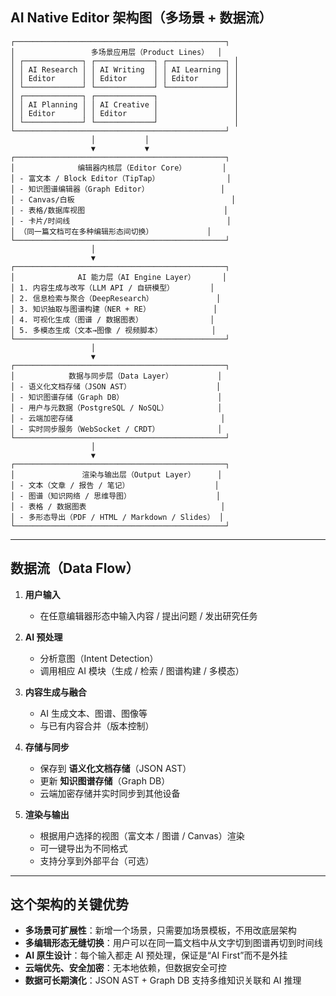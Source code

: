 ## **AI Native Editor 架构图（多场景 + 数据流）**

```
┌───────────────────────────────────────────────┐
│                 多场景应用层（Product Lines）  │
│ ┌─────────────┐ ┌─────────────┐ ┌─────────────┐ │
│ │ AI Research │ │ AI Writing  │ │ AI Learning │ │
│ │ Editor      │ │ Editor      │ │ Editor      │ │
│ └─────────────┘ └─────────────┘ └─────────────┘ │
│ ┌─────────────┐ ┌─────────────┐                 │
│ │ AI Planning │ │ AI Creative │                 │
│ │ Editor      │ │ Editor      │                 │
│ └─────────────┘ └─────────────┘                 │
└───────────────────────────────────────────────┘
                  │           │
                  ▼           ▼
┌───────────────────────────────────────────────┐
│              编辑器内核层（Editor Core）        │
│ - 富文本 / Block Editor（TipTap）               │
│ - 知识图谱编辑器（Graph Editor）                │
│ - Canvas/白板                                   │
│ - 表格/数据库视图                               │
│ - 卡片/时间线                                   │
│ （同一篇文档可在多种编辑形态间切换）            │
└───────────────────────────────────────────────┘
                  │
                  ▼
┌───────────────────────────────────────────────┐
│              AI 能力层（AI Engine Layer）      │
│ 1. 内容生成与改写（LLM API / 自研模型）        │
│ 2. 信息检索与聚合（DeepResearch）              │
│ 3. 知识抽取与图谱构建（NER + RE）              │
│ 4. 可视化生成（图谱 / 数据图表）               │
│ 5. 多模态生成（文本→图像 / 视频脚本）           │
└───────────────────────────────────────────────┘
                  │
                  ▼
┌───────────────────────────────────────────────┐
│            数据与同步层（Data Layer）          │
│ - 语义化文档存储（JSON AST）                   │
│ - 知识图谱存储（Graph DB）                     │
│ - 用户与元数据（PostgreSQL / NoSQL）           │
│ - 云端加密存储                                 │
│ - 实时同步服务（WebSocket / CRDT）             │
└───────────────────────────────────────────────┘
                  │
                  ▼
┌───────────────────────────────────────────────┐
│               渲染与输出层（Output Layer）     │
│ - 文本（文章 / 报告 / 笔记）                   │
│ - 图谱（知识网络 / 思维导图）                   │
│ - 表格 / 数据图表                              │
│ - 多形态导出（PDF / HTML / Markdown / Slides） │
└───────────────────────────────────────────────┘
```

---

## **数据流（Data Flow）**

1. **用户输入**

   * 在任意编辑器形态中输入内容 / 提出问题 / 发出研究任务

2. **AI 预处理**

   * 分析意图（Intent Detection）
   * 调用相应 AI 模块（生成 / 检索 / 图谱构建 / 多模态）

3. **内容生成与融合**

   * AI 生成文本、图谱、图像等
   * 与已有内容合并（版本控制）

4. **存储与同步**

   * 保存到 **语义化文档存储**（JSON AST）
   * 更新 **知识图谱存储**（Graph DB）
   * 云端加密存储并实时同步到其他设备

5. **渲染与输出**

   * 根据用户选择的视图（富文本 / 图谱 / Canvas）渲染
   * 可一键导出为不同格式
   * 支持分享到外部平台（可选）

---

## **这个架构的关键优势**

* **多场景可扩展性**：新增一个场景，只需要加场景模板，不用改底层架构
* **多编辑形态无缝切换**：用户可以在同一篇文档中从文字切到图谱再切到时间线
* **AI 原生设计**：每个输入都走 AI 预处理，保证是“AI First”而不是外挂
* **云端优先、安全加密**：无本地依赖，但数据安全可控
* **数据可长期演化**：JSON AST + Graph DB 支持多维知识关联和 AI 推理

